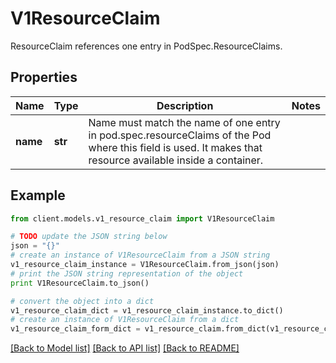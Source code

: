 # V1ResourceClaim

ResourceClaim references one entry in PodSpec.ResourceClaims.

## Properties
Name | Type | Description | Notes
------------ | ------------- | ------------- | -------------
**name** | **str** | Name must match the name of one entry in pod.spec.resourceClaims of the Pod where this field is used. It makes that resource available inside a container. | 

## Example

```python
from client.models.v1_resource_claim import V1ResourceClaim

# TODO update the JSON string below
json = "{}"
# create an instance of V1ResourceClaim from a JSON string
v1_resource_claim_instance = V1ResourceClaim.from_json(json)
# print the JSON string representation of the object
print V1ResourceClaim.to_json()

# convert the object into a dict
v1_resource_claim_dict = v1_resource_claim_instance.to_dict()
# create an instance of V1ResourceClaim from a dict
v1_resource_claim_form_dict = v1_resource_claim.from_dict(v1_resource_claim_dict)
```
[[Back to Model list]](../README.md#documentation-for-models) [[Back to API list]](../README.md#documentation-for-api-endpoints) [[Back to README]](../README.md)


